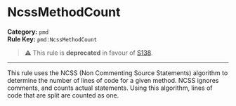 # NcssMethodCount
**Category:** `pmd`<br/>
**Rule Key:** `pmd:NcssMethodCount`<br/>
> :warning: This rule is **deprecated** in favour of [S138](https://rules.sonarsource.com/java/RSPEC-138).

-----

This rule uses the NCSS (Non Commenting Source Statements) algorithm to determine the number of lines of code for a given method. NCSS ignores comments, and counts actual statements. Using this algorithm, lines of code that are split are counted as one.
